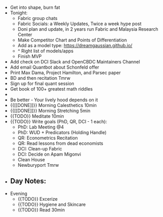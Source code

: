 - Get into shape, burn fat
- Tonight:
    - Fabric group chats
    - Fabric Socials: a Weekly Updates, Twice a week hype post
    - Doni plan and update, in 2 years run Fabric and Malaysia Research Center
    - Make Competitor Chart and Points of Differentiation
    - Add as a model type: https://dreamgaussian.github.io/
    - ^ Right list of models/apps
    - Finish MVP
- Add check on DCI Slack and OpenCBDC Maintainers Channel
- Add email Quantbot about Schonfeld offer
- Print Max Dama, Project Hamilton, and Parsec paper
- BD and then recitation Tmrw
- Sign up for final quant session
- Get book of 100+ greatest math riddles
- 
- Be better - Your lively hood depends on it
- {{[[DONE]]}} Morning Calesthetics 10min
- {{[[DONE]]}} Morning Stretching 5min
- {{TODO}} Meditate 10min
- {{TODO}} Write goals (PhD, QR, DCI - 1 each):
    - PhD: Lab Meeting @4
    - PhD: WUD + Predicators (Holding Handle)
    - QR: Econometrics Recitation
    - QR: Read lessons from dead economists
    - DCI: Clean-up Fabric
    - DCI: Decide on Apam Migonvi
    - Clean House
    - Newburyport Tmrw
- Day Notes:
    - 
- Evening
    - {{TODO}} Excerize
    - {{TODO}} Hygiene and Skincare
    - {{TODO}} Read 30min
